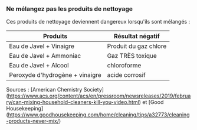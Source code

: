### Ne mélangez pas les produits de nettoyage

Ces produits de nettoyage deviennent dangereux lorsqu'ils sont mélangés :

Produits | Résultat négatif
-- | --
Eau de Javel + Vinaigre | Produit du gaz chlore
Eau de Javel + Ammoniac | Gaz TRÈS toxique
Eau de Javel + Alcool | chloroforme
Peroxyde d'hydrogène + vinaigre | acide corrosif

Sources : [American Chemistry Society] (https://www.acs.org/content/acs/en/pressroom/newsreleases/2019/february/can-mixing-household-cleaners-kill-you-video.html) et [Good Housekeeping] (https://www.goodhousekeeping.com/home/cleaning/tips/a32773/cleaning-products-never-mix/)
